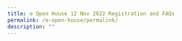 ```yaml
---
title: e Open House 12 Nov 2022 Registration and FAQs
permalink: /e-open-house/permalink/
description: ""
---
```


